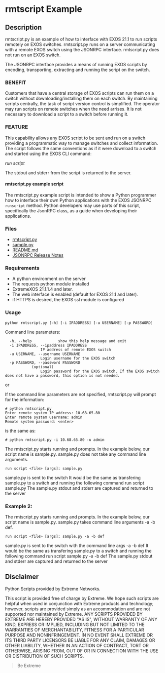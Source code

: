 # rmtscript Example
## Description
rmtscript.py is an example of how to interface with EXOS 21.1 to run scripts remotely on EXOS switches.
rmtscript.py runs on a server communicating with a remote EXOS switch using the JSONRPC interface.
rmtscript.py does not run on an EXOS switch. 

The JSONRPC interface provides a means of running EXOS scripts by encoding, transporting, extracting and running the script on the switch.

### BENEFIT
Customers that have a central storage of EXOS scripts can run them on a switch without downloading/installing them on each switch. By maintaining scripts centrally, the task of script version control is simplified. The operator may run scripts on remote switches when the need arrises. It is not necessary to download a script to a switch before running it.

### FEATURE
This capability allows any EXOS script to be sent and run on a switch providing a programmatic way to manage switches and collect information.
The script follows the same conventions as if it were download to a switch and started using the EXOS CLI command:

_run script <scriptname>_

The stdout and stderr from the script is returned to the server.

#### rmtscript.py example script
The rmtscript.py example script is intended to show a Python programmer how to interface their own Python applications with the EXOS JSONRPC `runscript` method. Python developers may use parts of this script, specifically the JsonRPC class, as a guide when developing their applications.

### Files
* [rmtscript.py](rmtscript.py)
* [sample.py](sample.py)
* [README.md](README.md)
* [JSONRPC Release Notes](http://documentation.extremenetworks.com/app_notes/MMI/121152_MMI_Application_Release_Notes.pdf)

### Requirements
- A python environment on the server
- The requests python module installed
- ExtremeXOS 21.1.1.4 and later.
- The web interface is enabled (default for EXOS 21.1 and later).
- if HTTPS is desired, the EXOS ssl module is configured

### Usage
`python rmtscript.py [-h] [-i IPADDRESS] [-u USERNAME] [-p PASSWORD]`

Command line parameters:
```
  -h, --help            show this help message and exit
  -i IPADDRESS, --ipaddress IPADDRESS
                IP address of remote EXOS switch
  -u USERNAME, --username USERNAME
                Login username for the EXOS switch
  -p PASSWORD, --password PASSWORD
			(optional)
                Login password for the EXOS switch. If the EXOS switch does not have a password, this option is not needed.
```
or

If the command line parameters are not specified, rmtscript.py will prompt for the information:
```
# python rmtscript.py
Enter remote system IP address: 10.68.65.80
Enter remote system username: admin
Remote system password: <enter>
```
is the same as:
```
# python rmtscript.py -i 10.68.65.80 -u admin
```

The rmtscript.py starts running and prompts. In the example below, our script name is sample.py. sample.py does not take any command line arguments.

```
run script <file> [args]: sample.py
```
   sample.py is sent to the switch
   It would be the same as transfering sample.py to a switch and running the following command
       run script sample.py
   The sample.py stdout and stderr are captured and returned to the server

### Example 2:

The rmtscript.py starts running and prompts. In the example below, our script name is sample.py. sample.py takes command line arguments -a -b def.

```
run script <file> [args]: sample.py -a -b def
```
   sample.py is sent to the switch with the command line args -a -b def
   It would be the same as transfering sample.py to a switch and running the following command
       run script sample.py -a -b def
   The sample.py stdout and stderr are captured and returned to the server


## Disclaimer
Python Scripts provided by Extreme Networks.

This script is provided free of charge by Extreme.  We hope such scripts are
helpful when used in conjunction with Extreme products and technology;
however, scripts are provided simply as an accommodation and are not
supported nor maintained by Extreme.  ANY SCRIPTS PROVIDED BY EXTREME ARE
HEREBY PROVIDED "AS IS", WITHOUT WARRANTY OF ANY KIND, EXPRESS OR IMPLIED,
INCLUDING BUT NOT LIMITED TO THE WARRANTIES OF MERCHANTABILITY, FITNESS FOR A
PARTICULAR PURPOSE AND NONINFRINGEMENT. IN NO EVENT SHALL EXTREME OR ITS
THIRD PARTY LICENSORS BE LIABLE FOR ANY CLAIM, DAMAGES OR OTHER LIABILITY,
WHETHER IN AN ACTION OF CONTRACT, TORT OR OTHERWISE, ARISING FROM, OUT OF OR
IN CONNECTION WITH THE USE OR DISTRIBUTION OF SUCH SCRIPTS.

>Be Extreme
